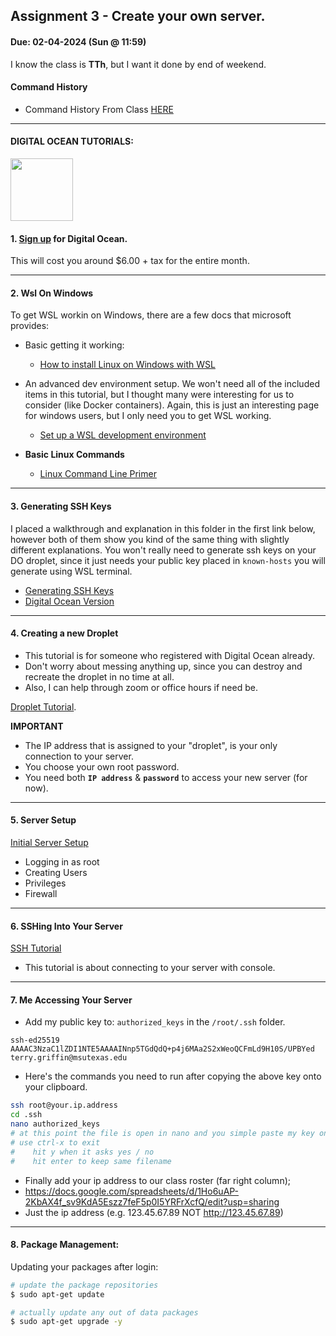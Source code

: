 ## Assignment 3 - Create your own server.
#### Due: 02-04-2024 (Sun @ 11:59)

I know the class is **TTh**, but I want it done by end of weekend.

#### Command History

- Command History From Class [HERE](./history.md)

-----

#### DIGITAL OCEAN TUTORIALS:

<a href="https://www.digitalocean.com/community/tutorials"><img src="https://upload.wikimedia.org/wikipedia/commons/f/ff/DigitalOcean_logo.svg" width="100"></a>


#### 1. [Sign up](https://cloud.digitalocean.com/registrations/new) for Digital Ocean.

This will cost you around $6.00 + tax for the entire month. 

-----

#### 2. Wsl On Windows

To get WSL workin on Windows, there are a few docs that microsoft provides:

- Basic getting it working: 
  - [How to install Linux on Windows with WSL](https://learn.microsoft.com/en-us/windows/wsl/install)
- An advanced dev environment setup. We won't need all of the included items in this tutorial, but I thought many were interesting for us to consider (like Docker containers). Again, this is just an interesting page for windows users, but I only need you to get WSL working.
  - [Set up a WSL development environment](https://learn.microsoft.com/en-us/windows/wsl/setup/environment)

- **Basic Linux Commands**
  - [Linux Command Line Primer](https://www.digitalocean.com/community/tutorials/a-linux-command-line-primer)

-----

#### 3. Generating SSH Keys

I placed a walkthrough and explanation in this folder in the first link below, however both of them show you kind of the same thing with slightly different explanations. You won't really need to generate ssh keys on your DO droplet, since it just needs your public key placed in `known-hosts` you will generate using WSL terminal.

- [Generating SSH Keys](./ssh-keys.md)
- [Digital Ocean Version](https://www.digitalocean.com/community/tutorials/how-to-configure-ssh-key-based-authentication-on-a-linux-server)

-----

#### 4. Creating a new Droplet

- This tutorial is for someone who registered with Digital Ocean already.
- Don't worry about messing anything up, since you can destroy and recreate the droplet in no time at all.
- Also, I can help through zoom or office hours if need be.

[Droplet Tutorial](https://docs.digitalocean.com/products/droplets/how-to/create/).

**IMPORTANT**
- The IP address that is assigned to your "droplet", is your only connection to your server.
- You choose your own root password.
- You need both **`IP address`** & **`password`** to access your new server (for now).


-----

#### 5. Server Setup

[Initial Server Setup](https://www.digitalocean.com/community/tutorials/initial-server-setup-with-ubuntu-22-04)

- Logging in as root
- Creating Users
- Privileges
- Firewall

-----

#### 6. SSHing Into Your Server

[SSH Tutorial](https://docs.digitalocean.com/products/droplets/how-to/connect-with-ssh/)
- This tutorial is about connecting to your server with console.

-----

#### 7. Me Accessing Your Server

- Add my public key to: `authorized_keys` in the `/root/.ssh` folder.

```
ssh-ed25519 AAAAC3NzaC1lZDI1NTE5AAAAINnp5TGdQdQ+p4j6MAa2S2xWeoQCFmLd9H10S/UPBYed terry.griffin@msutexas.edu
```

- Here's the commands you need to run after copying the above key onto your clipboard.
```bash
ssh root@your.ip.address
cd .ssh 
nano authorized_keys
# at this point the file is open in nano and you simple paste my key on the first blank line.
# use ctrl-x to exit
#    hit y when it asks yes / no
#    hit enter to keep same filename
```

- Finally add your ip address to our class roster (far right column);
- https://docs.google.com/spreadsheets/d/1Ho6uAP-2KbAX4f_sv9KdA5Eszz7feF5p0I5YRFrXcfQ/edit?usp=sharing
- Just the ip address (e.g. 123.45.67.89 NOT http://123.45.67.89) 

-----

#### 8. Package Management:

Updating your packages after login:

```bash
# update the package repositories
$ sudo apt-get update

# actually update any out of data packages
$ sudo apt-get upgrade -y 

```

[1]:  ../../Resources/01-icons/icons8-folder-24.png
[2]: ../../Resources/01-icons/DigitalOcean_logo.png
[9]:  ../../Resources/01-icons/icons8-markdown-24.png


